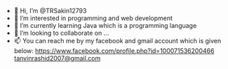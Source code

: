 - 👋 Hi, I’m @TRSakin12793
- 👀 I’m interested in programming and web development
- 🌱 I’m currently learning Java which is a programming language
- 💞️ I’m looking to collaborate on ...
- 📫 You can reach me by my facebook and gmail account which is given below:
     https://www.facebook.com/profile.php?id=100071536200466
     tanvinrashid2007@gmail.com

<!---
TRSakin12793/TRSakin12793 is a ✨ special ✨ repository because its `README.md` (this file) appears on your GitHub profile.
You can click the Preview link to take a look at your changes.
--->
